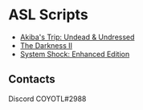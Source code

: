 # ASL Scripts
* [Akiba's Trip: Undead & Undressed](https://github.com/C0Y0TL/asl/tree/main/Akiba's%20Trip%20Undead%20%26%20Undressed)
* [The Darkness II](https://github.com/C0Y0TL/asl/tree/main/td2)
* [System Shock: Enhanced Edition](https://github.com/C0Y0TL/asl/tree/main/ss1)
## Contacts
Discord COYOTL#2988  

